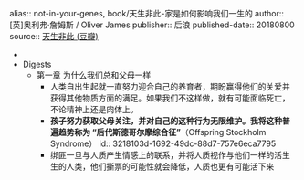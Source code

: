 alias:: not-in-your-genes, book/天生非此-家是如何影响我们一生的
author:: [英]奥利弗·詹姆斯 / Oliver James
publisher:: 后浪
published-date:: 20180800
source:: [天生非此 (豆瓣)](https://book.douban.com/subject/30241373/)

-
- Digests
  - 第一章 为什么我们总和父母一样
    - 人类自出生起就一直努力迎合自己的养育者，期盼赢得他们的关爱并获得其他物质方面的满足。如果我们不这样做，就有可能面临死亡，不论精神上还是肉体上。
    - **孩子努力获取父母关注，并对自己的这种行为无限维护。我将这种普遍趋势称为 “后代斯德哥尔摩综合征”**（Offspring Stockholm Syndrome）
      id:: 3218103d-1692-49dc-88d7-757e6eca7795
    - 绑匪一旦与人质产生情感上的联系，并将人质视作与他们一样的活生生的人类，他们撕票的可能性就会降低，人质也更有可能活下来